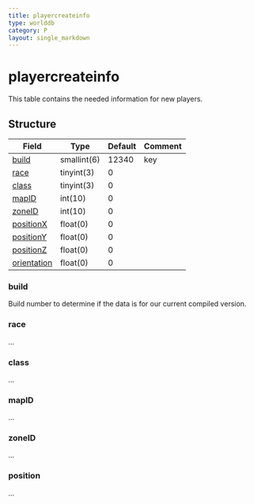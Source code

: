 ```yaml
---
title: playercreateinfo
type: worlddb
category: P
layout: single_markdown
---
```


# playercreateinfo
This table contains the needed information for new players.

## Structure

Field                               | Type        | Default | Comment        
----------------------------------- | ----------- | ------- | --------------- 
[build](#build)                     | smallint(6) | 12340   | key
[race](#race)                       | tinyint(3)  | 0       |                
[class](#class)                     | tinyint(3)  | 0       |
[mapID](#mapID)                     | int(10)     | 0       |                
[zoneID](#zoneID)                   | int(10)     | 0       |      
[positionX](#position)              | float(0)    | 0       |                
[positionY](#position)              | float(0)    | 0       |                
[positionZ](#position)              | float(0)    | 0       |                
[orientation](#position)            | float(0)    | 0       |

### build

Build number to determine if the data is for our current compiled version.

### race

...

### class

...

### mapID

...

### zoneID

...

### position

...
